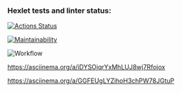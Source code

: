 ### Hexlet tests and linter status:
[![Actions Status](https://github.com/foxy-chay/python-project-lvl1/workflows/hexlet-check/badge.svg)](https://github.com/foxy-chay/python-project-lvl1/actions)

[![Maintainability](https://api.codeclimate.com/v1/badges/a99a88d28ad37a79dbf6/maintainability)](https://codeclimate.com/github/codeclimate/codeclimate/maintainability)

![Workflow](https://github.com/foxy-chay/python-project-lvl1/actions/workflows/pyci.yml/badge.svg)

https://asciinema.org/a/iDYSOjqrYxMhLUJ8wj7Rfojox

https://asciinema.org/a/GGFEUgLYZihoH3chPW78JGtuP

